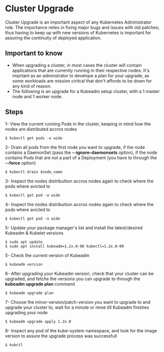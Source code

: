 # Cluster Upgrade #
Cluster Upgrade is an important aspect of any Kubernetes Administrator role. The importance relies in fixing major bugs and issues with old patches; thus having to keep up with new versions of Kubernetes is important for assuring the continuity of deployed application.
  
## Important to know
- When upgrading a cluster, in most cases the cluster will contain applications that are currently running in their respective nodes. It's imprtant as an adminstrator to develope a plan for your upgrade; as some workloads are mission ciritcal that don't affords to be down for any kind of reason.
- The following is an upgrade for a Kubeadm setup cluster, with a 1 master node and 1 worker node.

## Steps
1- View the current running Pods in the cluster, keeping in mind how the nodes are distributed accros nodes
  ```
  $ kubectl get pods -o wide
  ```

2- Drain all pods from the first node you want to upgrade, if the node contains a DaemonSet (pass the **--ignore-daemonsets** option), if the node contains Pods that are not a part of a Deployment (you have to through the **--force** option)
  ```
  $ kubectl drain $node_name
  ```

3- Inspect the nodes distribuition accros nodes again to check where the pods where avicted to
  ```
  $ kubectl get pod -o wide
  ```

4- Inspect the nodes distribuition accros nodes again to check where the pods where avicted to
  ```
  $ kubectl get pod -o wide
  ```
5- Update your package manager's list and install the latest/desired Kubeadm & Kubelet versions
  ```
  $ sudo apt update
  $ sudo apt install kubeadm=1.2x.0-00 kubectl=1.2x.0-00
  ```
5- Check the current version of Kubeadm 
  ```
  $ kubeadm version
  ```
6- After upgrading your Kubeadm version, check that your cluster can be upgraded, and fetche the versions you can upgrade to through the **kubeadm upgrade plan** command
  ```
  $ kubeadm upgrade plan
  ```
7- Choose the minor-version/patch-version you want to upgrade to and upgrade your cluster to, wait for a minute or mroe till Kubeadm finishes upgrading your node
  ```
  $ kubeadm upgrade apply 1.2x.0
  ```
8- Inspect any pod of the kube-system namespace, and look for the image version to assure the upgrade process was successfull
  ```
  $ kubctl 
  ```
